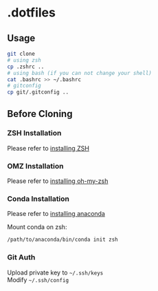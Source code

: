 # .dotfiles
## Usage
```sh
git clone
# using zsh
cp .zshrc ..
# using bash (if you can not change your shell)
cat .bashrc >> ~/.bashrc
# gitconfig
cp git/.gitconfig ..
```

## Before Cloning
### ZSH Installation
Please refer to [installing ZSH](https://github.com/ohmyzsh/ohmyzsh/wiki/Installing-ZSH)

### OMZ Installation
Please refer to [installing oh-my-zsh](https://github.com/ohmyzsh/ohmyzsh)

### Conda Installation
Please refer to [installing anaconda](https://docs.conda.io/projects/conda/en/stable/user-guide/install/index.html)

Mount conda on zsh:
```sh
/path/to/anaconda/bin/conda init zsh
```

### Git Auth
Upload private key to `~/.ssh/keys`  
Modify `~/.ssh/config`
